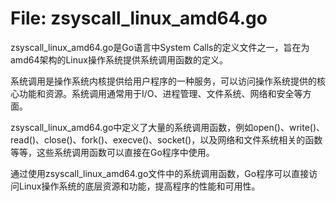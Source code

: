 # File: zsyscall_linux_amd64.go

zsyscall_linux_amd64.go是Go语言中System Calls的定义文件之一，旨在为amd64架构的Linux操作系统提供系统调用函数的定义。

系统调用是操作系统内核提供给用户程序的一种服务，可以访问操作系统提供的核心功能和资源。系统调用通常用于I/O、进程管理、文件系统、网络和安全等方面。

zsyscall_linux_amd64.go中定义了大量的系统调用函数，例如open()、write()、read()、close()、fork()、execve()、socket()，以及网络和文件系统相关的函数等等，这些系统调用函数可以直接在Go程序中使用。

通过使用zsyscall_linux_amd64.go文件中的系统调用函数，Go程序可以直接访问Linux操作系统的底层资源和功能，提高程序的性能和可用性。

